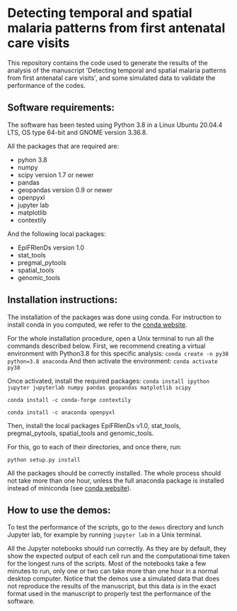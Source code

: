 
# Detecting temporal and spatial malaria patterns from first antenatal care visits

This repository contains the code used to generate the results of the analysis
of the manuscript 'Detecting temporal and spatial malaria patterns from first
antenatal care visits', and some simulated data to validate the performance of
the codes.

Software requirements:
----------------------
The software has been tested using Python 3.8 in a Linux Ubuntu 20.04.4 LTS,
OS type 64-bit and GNOME version 3.36.8.

All the packages that are required are:
- pyhon 3.8
- numpy
- scipy version 1.7 or newer
- pandas
- geopandas version 0.9 or newer
- openpyxl
- jupyter lab
- matplotlib
- contextily

And the following local packages:
- EpiFRIenDs version 1.0
- stat_tools
- pregmal_pytools
- spatial_tools
- genomic_tools

Installation instructions:
--------------------------
The installation of the packages was done using conda. For instruction to
install conda in you computed, we refer to the
[conda website](https://docs.conda.io/projects/conda/en/latest/user-guide/install/index.html).

For the whole installation procedure, open a Unix terminal to run all the
commands described below.
First, we recommend creating a virtual environment with Python3.8
for this specific analysis:
`conda create -n py38 python=3.8 anaconda`
And then activate the environment:
`conda activate py38`

Once activated, install the required packages:
`conda install ipython jupyter jupyterlab numpy pandas geopandas matplotlib scipy`

`conda install -c conda-forge contextily`

`conda install -c anaconda openpyxl`

Then, install the local packages EpiFRIenDs v1.0, stat_tools, pregmal_pytools,
spatial_tools and genomic_tools.

For this, go to each of their directories, and once there, run:

`python setup.py install`

All the packages should be correctly installed. The whole process should not
take more than one hour, unless the full anaconda package is installed instead
of miniconda (see [conda website](https://docs.conda.io/projects/conda/en/latest/user-guide/install/index.html)).

How to use the demos:
----------------------------

To test the performance of the scripts, go to the `demos` directory and lunch
Jupyter lab, for example by running `jupyter lab` in a Unix terminal.

All the Jupyter notebooks should run correctly. As they are by default, they
show the expected output of each cell run and the computational time taken for
the longest runs of the scripts. Most of the notebooks take a few minutes to
run, only one or two can take more than one hour in a normal desktop computer.
Notice that the demos use a simulated data that does not reproduce the results
of the manuscript, but this data is in the exact format used in the manuscript
to properly test the performance of the software.
